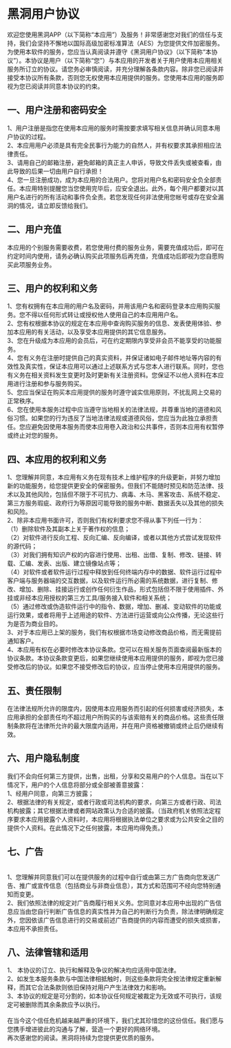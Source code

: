 # 黑洞用户协议
欢迎您使用黑洞APP（以下简称“本应用”）及服务！非常感谢您对我们的信任与支持，我们会坚持不懈地以国际高级加密标准算法（AES）为您提供文件加密服务。为使用本软件的服务，您应当认真阅读并遵守《黑洞用户协议》（以下简称“本协议”）。本协议是用户（以下简称“您”）与本应用的开发者关于用户使用本应用相关服务所订立的协议。请您务必审慎阅读，并充分理解各条款内容。除非您已阅读并接受本协议所有条款，否则您无权使用本应用提供的服务。您使用本应用的服务即视为您已阅读并同意本协议的约束。
## 一、用户注册和密码安全
1、用户注册是指您在使用本应用的服务时需按要求填写相关信息并确认同意本用户协议的过程。
</br>2、本应用用户必须是具有完全民事行为能力的自然人，并有权要求其承担相应法律责任。
</br>3、请用自己的邮箱注册，避免邮箱的真正主人申诉，导致文件丢失或被查看，由此导致的后果一切由用户自行承担！
</br>4、您一旦注册成功，成为本应用的合法用户。您将对用户名和密码安全负全部责任。本应用特别提醒您当您使用完毕后，应安全退出。此外，每个用户都要对以其用户名进行的所有活动和事件负全责。若您发现任何非法使用您帐号或存在安全漏洞的情况，请立即反馈给我们。
## 二、用户充值
本应用的个别服务需要收费，若您使用付费的服务业务，需要充值成功后，即可在约定时间内使用，请务必确认购买此项服务后再充值，充值成功后即视为您自愿购买此项服务业务。
## 三、用户的权利和义务
1、您有权拥有在本应用的用户名及密码，并用该用户名和密码登录本应用购买服务。您不得以任何形式转让或授权他人使用自己的本应用用户名。
</br>2、您有权根据本协议的规定在本应用中查询购买服务的信息、发表使用体验、参加本应用的有关活动，以及享受本应用提供的其它信息服务。
</br>3、您在升级成为本应用的会员后，可在约定期限内享受非会员不能享受的功能服务。
</br>4、您有义务在注册时提供自己的真实资料，并保证诸如电子邮件地址等内容的有效性及真实性，保证本应用可以通过上述联系方式与您本人进行联系。同时，您也有义务在相关资料发生变更时及时更新有关注册资料。您保证不以他人资料在本应用进行注册和参与服务购买。
</br>5、您应当保证在购买本应用提供的服务时遵守诚实信用原则，不扰乱网上交易的正常秩序。
</br>6、您在使用本服务过程中应当遵守当地相关的法律法规，并尊重当地的道德和风俗习惯。如果您的行为违反了当地法律法规或道德风俗，您应当为此独立承担责任。您应避免因使用本服务而使本应用卷入政治和公共事件，否则本应用有权暂停或终止对您的服务。
## 四、本应用的权利和义务
1、您理解并同意，本应用有义务在现有技术上维护程序的升级更新，并努力增加新的功能服务，给您提供更安全的保密服务。但我们不能随时预见和防范法律、技术以及其他风险，包括但不限于不可抗力、病毒、木马、黑客攻击、系统不稳定、第三方服务瑕疵、政府行为等原因可能导致的服务中断、数据丢失以及其他的损失和风险。
</br>2、除非本应用书面许可，否则我们有权利要求您不得从事下列任一行为：
</br>（1）删除软件及其副本上关于著作权的信息；
</br>（2）对软件进行反向工程、反向汇编、反向编译，或者以其他方式尝试发现软件的源代码；
</br>（3）对我们拥有知识产权的内容进行使用、出租、出借、复制、修改、链接、转载、汇编、发表、出版、建立镜像站点等；
</br>（4）对软件或者软件运行过程中释放到任何终端内存中的数据、软件运行过程中客户端与服务器端的交互数据，以及软件运行所必需的系统数据，进行复制、修改、增加、删除、挂接运行或创作任何衍生作品，形式包括但不限于使用插件、外挂或非经本应用授权的第三方工具/服务接入软件和相关系统；
</br>（5）通过修改或伪造软件运行中的指令、数据，增加、删减、变动软件的功能或运行效果，或者将用于上述用途的软件、方法进行运营或向公众传播，无论这些行为是否为商业目的。
</br>3、对于本应用已上架的服务，我们有权根据市场变动修改商品价格，而无需提前通知客户。
</br>4、本应用有权在必要时修改本协议条款。您可以在相关服务页面查阅最新版本的协议条款。本协议条款变更后，如果您继续使用本应用提供的服务，即视为您已接受修改后的协议。如果您不接受修改后的协议，应当停止使用本应用提供的服务。
## 五、责任限制
在法律法规所允许的限度内，因使用本应用服务而引起的任何损害或经济损失，本应用承担的全部责任均不超过用户所购买的与该索赔有关的商品价格。这些责任限制条款将在法律所允许的最大限度内适用，并在用户资格被撤销或终止后仍继续有效。
## 六、用户隐私制度
我们不会向任何第三方提供，出售，出租，分享和交易用户的个人信息。当在以下情况下，用户的个人信息将部分或全部被善意披露：
</br>1、经用户同意，向第三方披露；
</br>2、根据法律的有关规定，或者行政或司法机构的要求，向第三方或者行政、司法机构披露；其它根据法律或者网站政策认为合适的披露。（当政府机关依照法定程序要求本应用披露个人资料时，本应用将根据执法单位之要求或为公共安全之目的提供个人资料。在此情况下之任何披露，本应用均得免责。）
## 七、广告
</br>1、您理解并同意我们可以在提供服务的过程中自行或由第三方广告商向您发送广告、推广或宣传信息（包括商业与非商业信息），其方式和范围可不经向您特别通知而变更。
</br>2、我们依照法律的规定对广告商履行相关义务。您同意对本应用中出现的广告信息应当由您自行判断广告信息的真实性并为自己的判断行为负责，除法律明确规定外，您因依该广告信息进行的交易或前述广告商提供的内容而遭受的损失或损害，本应用不承担责任。
## 八、法律管辖和适用
1、 本协议的订立、执行和解释及争议的解决均应适用中国法律。
</br>2、如发生本服务条款与中国法律相抵触时，则这些条款将完全按法律规定重新解释，而其它合法条款则依旧保持对用户产生法律效力和影响。
</br>3、本协议的规定是可分割的，如本协议任何规定被裁定为无效或不可执行，该规定可被删除而其余条款应予以执行。
</br></br>在当今这个信任危机越来越严重的环境下，我们尤其珍惜您的这份信任。我们愿与您携手增进彼此的沟通与了解，营造一个更好的网络环境。
</br>再次感谢您的阅读。黑洞将持续为您提供更优质的服务。